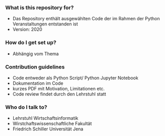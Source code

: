 ### What is this repository for? ###

* Das Repository enthält ausgewählten Code der im Rahmen der Python Veranstaltungen entstanden ist
* Version: 2020

### How do I get set up? ###

* Abhängig vom Thema

### Contribution guidelines ###

* Code entweder als Python Script/ Python Jupyter Notebook
* Dokumentation im Code
* kurzes PDF mit Motivation, Limitationen etc.
* Code review findet durch den Lehrstuhl statt

### Who do I talk to? ###

* Lehrstuhl Wirtschaftsinformatik
* Wirstchaftswissenschaftliche Fakultät
* Friedrich Schiller Universität Jena